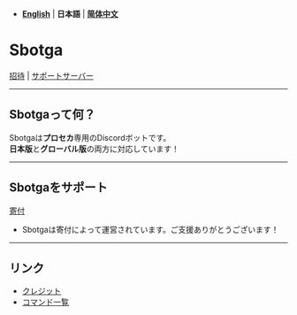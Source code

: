 - [**English**](README.md) | **日本語** | [**简体中文**](README_zh.md)  

# **Sbotga**  

[招待](https://discord.com/oauth2/authorize?client_id=1322253224799109281) | [サポートサーバー](https://discord.gg/JKANSRGPNW)  

---  

## **Sbotgaって何？**  
Sbotgaは**プロセカ**専用のDiscordボットです。  
**日本版**と**グローバル版**の両方に対応しています！  

---  

## **Sbotgaをサポート**  
[寄付](https://ko-fi.com/uselessyum)  
- Sbotgaは寄付によって運営されています。ご支援ありがとうございます！  

---  

## **リンク**  
- [クレジット](jp/CREDITS.md)  
- [コマンド一覧](jp/COMMANDS.md)
